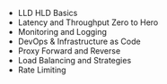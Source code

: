 - LLD HLD Basics
- Latency and Throughput Zero to Hero
- Monitoring and Logging
- DevOps & Infrastructure as Code
- Proxy Forward and Reverse
- Load Balancing and Strategies
- Rate Limiting